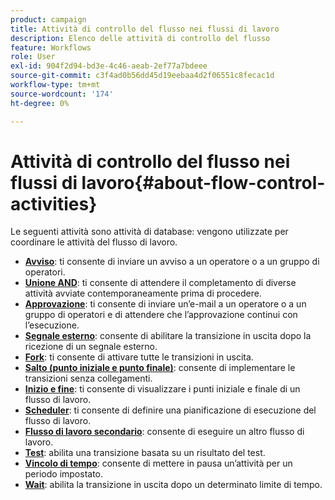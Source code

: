 ```yaml
---
product: campaign
title: Attività di controllo del flusso nei flussi di lavoro
description: Elenco delle attività di controllo del flusso
feature: Workflows
role: User
exl-id: 904f2d94-bd3e-4c46-aeab-2ef77a7bdeee
source-git-commit: c3f4ad0b56dd45d19eebaa4d2f06551c8fecac1d
workflow-type: tm+mt
source-wordcount: '174'
ht-degree: 0%

---
```


# Attività di controllo del flusso nei flussi di lavoro{#about-flow-control-activities}

Le seguenti attività sono attività di database: vengono utilizzate per coordinare le attività del flusso di lavoro.

* **[Avviso](alert.md)**: ti consente di inviare un avviso a un operatore o a un gruppo di operatori.
* **[Unione AND](and-join.md)**: ti consente di attendere il completamento di diverse attività avviate contemporaneamente prima di procedere.
* **[Approvazione](approval.md)**: ti consente di inviare un’e-mail a un operatore o a un gruppo di operatori e di attendere che l’approvazione continui con l’esecuzione.
* **[Segnale esterno](external-signal.md)**: consente di abilitare la transizione in uscita dopo la ricezione di un segnale esterno.
* **[Fork](fork.md)**: ti consente di attivare tutte le transizioni in uscita.
* **[Salto (punto iniziale e punto finale)](jump-start-point-and-end-point.md)**: consente di implementare le transizioni senza collegamenti.
* **[Inizio e fine](start-and-end.md)**: ti consente di visualizzare i punti iniziale e finale di un flusso di lavoro.
* **[Scheduler](scheduler.md)**: ti consente di definire una pianificazione di esecuzione del flusso di lavoro.
* **[Flusso di lavoro secondario](sub-workflow.md)**: consente di eseguire un altro flusso di lavoro.
* **[Test](test.md)**: abilita una transizione basata su un risultato del test.
* **[Vincolo di tempo](time-constraint.md)**: consente di mettere in pausa un’attività per un periodo impostato.
* **[Wait](wait.md)**: abilita la transizione in uscita dopo un determinato limite di tempo.
  <!--* **Task**: lets you configure task execution. Refer to the [Task](task.md) section.-->
